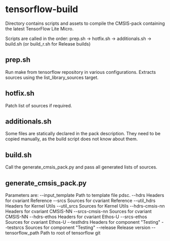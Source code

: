 # tensorflow-build

Directory contains scripts and assets to compile the CMSIS-pack containing the latest TensorFlow Lite Micro. 

Scripts are called in the order:
prep.sh -> hotfix.sh -> additionals.sh -> build.sh (or build_r.sh for Release builds)

## prep.sh
Run make from tensorflow repository in various configurations. Extracts sources using the list_library_sources target.

## hotfix.sh
Patch list of sources if required.

## additionals.sh
Some files are statically declared in the pack description. They need to be copied manually, as the build script does not know about them.

## build.sh
Call the generate_cmsis_pack.py and pass all generated lists of sources.

## generate_cmsis_pack.py 

Parameters are:
  --input_template        Path to template file pdsc.
  --hdrs                  Headers for cvariant Reference
  --srcs                  Sources for cvariant Reference
  --util_hdrs             Headers for Kernel Utils
  --util_srcs             Sources for Kernel Utils
  --hdrs-cmsis-nn         Headers for cvariant CMSIS-NN
  --srcs-cmsis-nn         Sources for cvariant CMSIS-NN
  --hdrs-ethos            Headers for cvariant Ethos-U
  --srcs-ethos            Sources for cvariant Ethos-U
  --testhdrs              Headers for component "Testing"
  --testsrcs              Sources for component "Testing"
  --release               Release version
  --tensorflow_path       Path to root of tensorflow git
